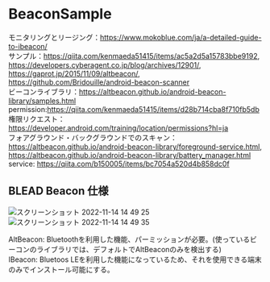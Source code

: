 # BeaconSample

モニタリングとリージング：https://www.mokoblue.com/ja/a-detailed-guide-to-ibeacon/<br>
サンプル：https://qiita.com/kenmaeda51415/items/ac5a2d5a15783bbe9192, https://developers.cyberagent.co.jp/blog/archives/12901/, https://gaprot.jp/2015/11/09/altbeacon/, https://github.com/Bridouille/android-beacon-scanner<br>
ビーコンライブラリ：https://altbeacon.github.io/android-beacon-library/samples.html<br>
permission:https://qiita.com/kenmaeda51415/items/d28b714cba8f710fb5db<br>
権限リクエスト：https://developer.android.com/training/location/permissions?hl=ja<br>
フォアグラウンド・バックグラウンドでのスキャン：https://altbeacon.github.io/android-beacon-library/foreground-service.html, https://altbeacon.github.io/android-beacon-library/battery_manager.html<br>
service: https://qiita.com/b150005/items/bc7054a520d4b858dc0f

## BLEAD Beacon 仕様
![スクリーンショット 2022-11-14 14 49 25](https://user-images.githubusercontent.com/96398365/201588351-3c8753c7-3811-492d-b93c-9f245508e9bb.png)
![スクリーンショット 2022-11-14 14 49 35](https://user-images.githubusercontent.com/96398365/201588664-a55b6d0f-4752-4558-835b-bd55be2e992f.png)
<br>

AltBeacon: Bluetoothを利用した機能、パーミッションが必要。(使っているビーコンのライブラリでは、デフォルトでAltBeaconのみを検出する)<br>
IBeacon: Bluetoos LEを利用した機能になっているため、それを使用できる端末のみでインストール可能にする。<br>
